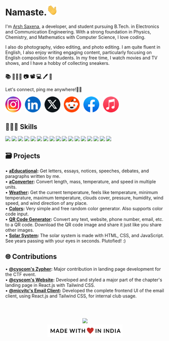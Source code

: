 <h1>Namaste.<img src="https://raw.githubusercontent.com/ABSphreak/ABSphreak/master/gifs/Hi.gif" height="35px" width="35px"/></h1>

I'm <a href="https://arshsaxena.in">Arsh Saxena</a>, a developer, and student pursuing B.Tech. in Electronics and Communication Engineering. With a strong foundation in Physics, Chemistry, and Mathematics with Computer Science, I love coding.

I also do photography, video editing, and photo editing. I am quite fluent in English, I also enjoy writing engaging content, particularly focusing on English composition for students. In my free time, I watch movies and TV shows, and I have a hobby of collecting sneakers.

<h3>📚 👨🏻‍💻 📷 📽 💻 🖊️ 👟</h3>

Let's connect, ping me anywhere!🤘🏻

<p>
    <a href="https://instagram.com/arsh.saxena02" target="_blank"><img src="https://raw.githubusercontent.com/arshsaxena/arshsaxena/main/icons/instagram.png" height="50" width="50"></a>&nbsp;&nbsp;
    <a href="https://www.linkedin.com/in/arshsaxena/" target="_blank"><img src="https://raw.githubusercontent.com/arshsaxena/arshsaxena/main/icons/linkedin.png" height="50" width="50"></a>&nbsp;&nbsp;
    <a href="https://www.twitter.com/arshsaxena02" target="_blank"><img src="https://raw.githubusercontent.com/arshsaxena/arshsaxena/main/icons/x.png" height="50" width="50"></a>&nbsp;&nbsp;
    <a href="https://www.reddit.com/u/arshsaxena" target="_blank"><img src="https://raw.githubusercontent.com/arshsaxena/arshsaxena/main/icons/reddit.png" height="50" width="50"></a>&nbsp;&nbsp;
    <a href="https://facebook.com/arsh.saxena02" target="_blank"><img src="https://raw.githubusercontent.com/arshsaxena/arshsaxena/main/icons/facebook.png" height="50" width="50"></a>&nbsp;&nbsp;
    <a href="https://music.apple.com/in/playlist/arshs-favourites/pl.u-yZyVWPrCd3zXWGe" target="_blank"><img src="https://raw.githubusercontent.com/arshsaxena/arshsaxena/main/icons/apple-music.png"  height="50" width="50"></a>
</p>

<h2>👨🏻‍💻 Skills</h2>
<p>
    <img src="https://img.shields.io/badge/python-3670A0?style=for-the-badge&logo=python&logoColor=ffdd54">
    <img src="https://img.shields.io/badge/c++-%2300599C.svg?style=for-the-badge&logo=c%2B%2B&logoColor=white">
    <img src="https://img.shields.io/badge/java-%23ED8B00.svg?style=for-the-badge&logo=openjdk&logoColor=white">
    <img src="https://img.shields.io/badge/javascript-%23323330.svg?style=for-the-badge&logo=javascript&logoColor=%23F7DF1E">
    <img src="https://img.shields.io/badge/react-%2320232a.svg?style=for-the-badge&logo=react&logoColor=%2361DAFB">
    <img src="https://img.shields.io/badge/flask-%23000.svg?style=for-the-badge&logo=flask&logoColor=white">
    <img src="https://img.shields.io/badge/html5-%23E34F26.svg?style=for-the-badge&logo=html5&logoColor=white">
    <img src="https://img.shields.io/badge/css3-3670A0.svg?style=for-the-badge&logo=css3&logoColor=white">
    <img src="https://img.shields.io/badge/jquery-%230769AD.svg?style=for-the-badge&logo=jquery&logoColor=white">
    <img src="https://img.shields.io/badge/tailwindcss-%2338B2AC.svg?style=for-the-badge&logo=tailwind-css&logoColor=white">
    <img src="https://img.shields.io/badge/bootstrap-%238511FA.svg?style=for-the-badge&logo=bootstrap&logoColor=white">
    <img src="https://img.shields.io/badge/pygame-234ea94b.svg?style=for-the-badge&logo=pygame&logoColor=234ea94b">
    <img src="https://img.shields.io/badge/php-%23777BB4.svg?style=for-the-badge&logo=php&logoColor=white">
    <img src="https://img.shields.io/badge/mysql-4479A1.svg?style=for-the-badge&logo=mysql&logoColor=white">
    <img src="https://img.shields.io/badge/markdown-%23000000.svg?style=for-the-badge&logo=markdown&logoColor=white">
    <img src="https://img.shields.io/badge/git-fc6d26?style=for-the-badge&logo=git&logoColor=white">
    <img src="https://img.shields.io/badge/github-%23323330?style=for-the-badge&logo=github&logoColor=white">
</p>

<h2>🗃️ Projects</h2>
<p>
    • <a href="https://education.arshsaxena.in"><b>aEducational</a>:</b> Get letters, essays, notices, speeches, debates, and paragraphs written by me.
    <br>
    • <a href="https://converter.arshsaxena.in"><b>aConverter</a>:</b> Convert length, mass, temperature, and speed in multiple units.
    <br>
    • <a href="https://weather.arshsaxena.in"><b>Weather</a>:</b> Get the current temperature, feels like temperature, minimum temperature, maximum temperature, clouds cover, pressure, humidity, wind speed, and wind direction of any place.
    <br>
    • <a href="https://colors.arshsaxena.in"><b>Colors</a>:</b> Very simple and free random color generator. Also supports color code input.
    <br>
    • <a href="https://qr.arshsaxena.in"><b>QR Code Generator</a>:</b> Convert any text, website, phone number, email, etc. to a QR code. Download the QR code image and share it just like you share other images.
    <br>
    • <a href="https://solarsystem.arshsaxena.in"><b>Solar System</a>: </b>The solar system is made with HTML, CSS, and JavaScript. See years passing with your eyes in seconds. Plutofied! :)
</p>

<h2>🌐 Contributions</h2>
<p>
    • <a href="https://github.com/arshsaxena/zypher"><b>@cyscom's Zypher</a>:</b> Major contribution in landing page development for the CTF event.
    <br>
    • <a href="https://github.com/arshsaxena/cyscom-landing-page-2024"><b>@cyscom's Website</a>:</b> Developed and styled a major part of the chapter's landing page in React.js with Tailwind CSS.
    <br>
    • <a href="https://github.com/arshsaxena/mic-email-client-frontend"><b>@micvitc's Email Client</a>:</b> Developed the complete frontend UI of the email client, using React.js and Tailwind CSS, for internal club usage.
</p>

<br>
<br>

<p align="center">
    <img src="https://profile-counter.glitch.me/arshsaxena/count.svg" />
    <br>
    <img src="https://raw.githubusercontent.com/arshsaxena/arshsaxena/main/images/india.png" height="40">
</p>
